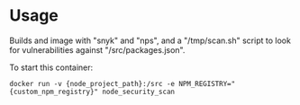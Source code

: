 # Usage

Builds and image with "snyk" and "nps", and a "/tmp/scan.sh" script to look for vulnerabilities against
"/src/packages.json".

To start this container:

    docker run -v {node_project_path}:/src -e NPM_REGISTRY="{custom_npm_registry}" node_security_scan

